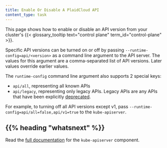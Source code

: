 ```yaml
---
title: Enable Or Disable A PlaidCloud API
content_type: task
---
```


<!-- overview -->
This page shows how to enable or disable an API version from your cluster's
{{< glossary_tooltip text="control plane" term_id="control-plane" >}}.

<!-- steps -->


Specific API versions can be turned on or off by passing `--runtime-config=api/<version>` as a
command line argument to the API server. The values for this argument are a comma-separated
list of API versions. Later values override earlier values.

The `runtime-config` command line argument also supports 2 special keys:

- `api/all`, representing all known APIs
- `api/legacy`, representing only legacy APIs. Legacy APIs are any APIs that have been
   explicitly [deprecated](/docs/reference/using-api/deprecation-policy/).

For example, to turning off all API versions except v1, pass `--runtime-config=api/all=false,api/v1=true`
to the `kube-apiserver`.

## {{% heading "whatsnext" %}}

Read the [full documentation](/docs/reference/command-line-tools-reference/kube-apiserver/)
for the `kube-apiserver` component.
